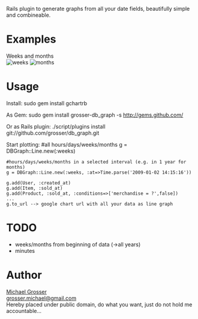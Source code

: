 Rails plugin to generate graphs from all your date fields, beautifully simple and combineable.

Examples
========
Weeks and months  
![weeks](http://chart.apis.google.com/chart?chxl=0:|0||||||||||10||||||||||20||||||||||30||||||||||40||||||||||50|||1:|6|16|25|35|45|54|64|74|83|93&cht=lc&chs=445x400&chdl=Product+created_at|Product+updated_at&chd=s:JTKPKLKMUNPQHQSKRNLGPPLKUHNNPFJLLPNJINQex19u5xrrNFKLD,HLJMONLJLNHPQNOLNPMMINNKPMPGKLFJLRQLKOOtsxxvw137MHOLF&chco=333300,bbbb33&chxt=x,y)
![months](http://chart.apis.google.com/chart?chxl=0:|1|2|3|4|5|6|7|8|9|10|11|12|1:|67|98|130|161|193|224|256|287|319|350&cht=lc&chs=445x400&chdl=Product+created_at|Product+updated_at&chd=s:QOQROONPM92L,OMPPOOMPO77N&chco=884466,22dddd&chxt=x,y)

Usage
=====
Install:
    sudo gem install gchartrb

As Gem:
    sudo gem install grosser-db_graph -s http://gems.github.com/

Or as Rails plugin:
    ./script/plugins install git://github.com/grosser/db_graph.git

Start plotting:
    #all hours/days/weeks/months
    g = DBGraph::Line.new(:weeks)

    #hours/days/weeks/months in a selected interval (e.g. in 1 year for months)
    g = DBGraph::Line.new(:weeks, :at=>Time.parse('2009-01-02 14:15:16'))
    
    g.add(User, :created_at)
    g.add(Item, :sold_at)
    g.add(Product, :sold_at, :conditions=>['merchandise = ?',false])
    ...
    g.to_url --> google chart url with all your data as line graph


TODO
====
 - weeks/months from beginning of data (->all years)
 - minutes


Author
======
[Michael Grosser](http://pragmatig.wordpress.com)  
grosser.michael@gmail.com  
Hereby placed under public domain, do what you want, just do not hold me accountable...